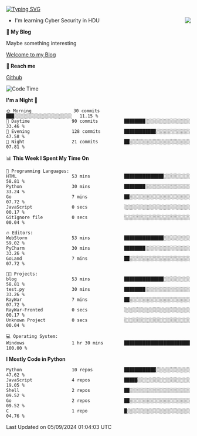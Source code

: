 [![Typing SVG](https://readme-typing-svg.herokuapp.com?font=Fira+Code&pause=1000&random=false&width=450&height=60&lines=Hello+%F0%9F%91%8B%F0%9F%8F%BB;I'm+JBNRZ)](https://git.io/typing-svg)

<a href="#">
  <img align="right" src="https://github-readme-stats.vercel.app/api?username=JBNRZ&show_icons=true&bg_color=15,f2f7fd,E0EAFC" />
</a>

- I'm learning Cyber Security in HDU

 **🌱 My Blog**

Maybe something interesting

[Welcome to my Blog](https://jbnrz.com.cn/)

 **💬 Reach me** 

[Github](https://github.com/JBNRZ)


<!--START_SECTION:waka-->
![Code Time](http://img.shields.io/badge/Code%20Time-653%20hrs%2055%20mins-blue)

**I'm a Night 🦉** 

```text
🌞 Morning                30 commits          ███░░░░░░░░░░░░░░░░░░░░░░   11.15 % 
🌆 Daytime                90 commits          ████████░░░░░░░░░░░░░░░░░   33.46 % 
🌃 Evening                128 commits         ████████████░░░░░░░░░░░░░   47.58 % 
🌙 Night                  21 commits          ██░░░░░░░░░░░░░░░░░░░░░░░   07.81 % 
```


📊 **This Week I Spent My Time On** 

```text
💬 Programming Languages: 
HTML                     53 mins             ███████████████░░░░░░░░░░   58.81 % 
Python                   30 mins             ████████░░░░░░░░░░░░░░░░░   33.24 % 
Go                       7 mins              ██░░░░░░░░░░░░░░░░░░░░░░░   07.72 % 
JavaScript               0 secs              ░░░░░░░░░░░░░░░░░░░░░░░░░   00.17 % 
GitIgnore file           0 secs              ░░░░░░░░░░░░░░░░░░░░░░░░░   00.04 % 

🔥 Editors: 
WebStorm                 53 mins             ███████████████░░░░░░░░░░   59.02 % 
PyCharm                  30 mins             ████████░░░░░░░░░░░░░░░░░   33.26 % 
GoLand                   7 mins              ██░░░░░░░░░░░░░░░░░░░░░░░   07.72 % 

🐱‍💻 Projects: 
blog                     53 mins             ███████████████░░░░░░░░░░   58.81 % 
test.py                  30 mins             ████████░░░░░░░░░░░░░░░░░   33.26 % 
RayWar                   7 mins              ██░░░░░░░░░░░░░░░░░░░░░░░   07.72 % 
RayWar-Fronted           0 secs              ░░░░░░░░░░░░░░░░░░░░░░░░░   00.17 % 
Unknown Project          0 secs              ░░░░░░░░░░░░░░░░░░░░░░░░░   00.04 % 

💻 Operating System: 
Windows                  1 hr 30 mins        █████████████████████████   100.00 % 
```

**I Mostly Code in Python** 

```text
Python                   10 repos            ████████████░░░░░░░░░░░░░   47.62 % 
JavaScript               4 repos             █████░░░░░░░░░░░░░░░░░░░░   19.05 % 
Shell                    2 repos             ██░░░░░░░░░░░░░░░░░░░░░░░   09.52 % 
Go                       2 repos             ██░░░░░░░░░░░░░░░░░░░░░░░   09.52 % 
C                        1 repo              █░░░░░░░░░░░░░░░░░░░░░░░░   04.76 % 
```




 Last Updated on 05/09/2024 01:04:03 UTC
<!--END_SECTION:waka-->
